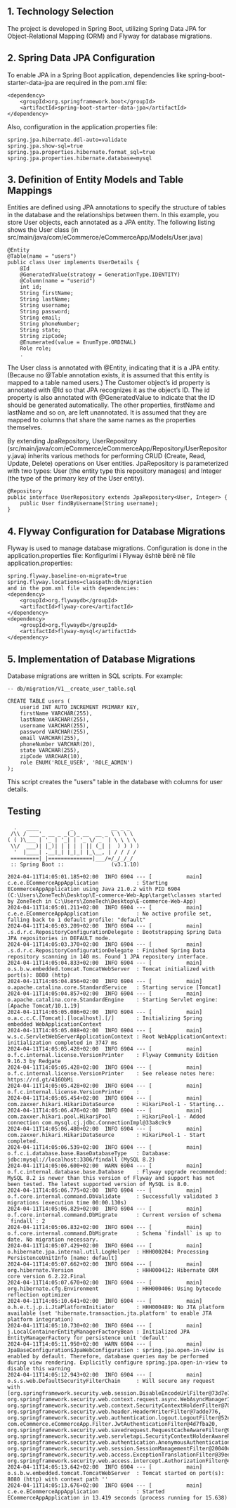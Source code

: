 ## 1.  Technology Selection
The project is developed in Spring Boot, utilizing Spring Data JPA for Object-Relational Mapping (ORM) and Flyway for database migrations.


## 2. Spring Data JPA Configuration
To enable JPA in a Spring Boot application, dependencies like spring-boot-starter-data-jpa are required in the pom.xml file:
```
<dependency>
    <groupId>org.springframework.boot</groupId>
    <artifactId>spring-boot-starter-data-jpa</artifactId>
</dependency>
```
Also, configuration in the application.properties file:
```
spring.jpa.hibernate.ddl-auto=validate
spring.jpa.show-sql=true
spring.jpa.properties.hibernate.format_sql=true
spring.jpa.properties.hibernate.database=mysql
```

## 3. Definition of Entity Models and Table Mappings
Entities are defined using JPA annotations to specify the structure of tables in the database and the relationships between them. In this example, you store User objects, each annotated as a JPA entity. The following listing shows the User class (in src/main/java/com/eCommerce/eCommerceApp/Models/User.java)
```
@Entity
@Table(name = "users")
public class User implements UserDetails {
    @Id
    @GeneratedValue(strategy = GenerationType.IDENTITY)
    @Column(name = "userid")
    int id;
    String firstName;
    String lastName;
    String username;
    String password;
    String email;
    String phoneNumber;
    String state;
    String zipCode;
    @Enumerated(value = EnumType.ORDINAL)
    Role role;
    .
```

The User class is annotated with @Entity, indicating that it is a JPA entity. (Because no @Table annotation exists, it is assumed that this entity is mapped to a table named users.)
The Customer object’s id property is annotated with @Id so that JPA recognizes it as the object’s ID. The id property is also annotated with @GeneratedValue to indicate that the ID should be generated automatically.
The other properties, firstName and lastName and so on, are left unannotated. It is assumed that they are mapped to columns that share the same names as the properties themselves.

By extending JpaRepository, UserRepository (src/main/java/com/eCommerce/eCommerceApp/Repository/UserRepository.java) inherits various methods for performing CRUD (Create, Read, Update, Delete) operations on User entities. JpaRepository is parameterized with two types: User (the entity type this repository manages) and Integer (the type of the primary key of the User entity). 

```
@Repository
public interface UserRepository extends JpaRepository<User, Integer> {
    public User findByUsername(String username);
}
```


## 4. Flyway Configuration for Database Migrations
Flyway is used to manage database migrations. Configuration is done in the application.properties file: Konfigurimi i Flyway është bërë në file application.properties:
```
spring.flyway.baseline-on-migrate=true
spring.flyway.locations=classpath:db/migration
and in the pom.xml file with dependencies:
<dependency>
    <groupId>org.flywaydb</groupId>
    <artifactId>flyway-core</artifactId>
</dependency>
<dependency>
    <groupId>org.flywaydb</groupId>
    <artifactId>flyway-mysql</artifactId>
</dependency>
```


## 5. Implementation of Database Migrations
Database migrations are written in SQL scripts. For example:
```
-- db/migration/V1__create_user_table.sql

CREATE TABLE users (
    userid INT AUTO_INCREMENT PRIMARY KEY,
    firstName VARCHAR(255),
    lastName VARCHAR(255),
    username VARCHAR(255),
    password VARCHAR(255),
    email VARCHAR(255),
    phoneNumber VARCHAR(20),
    state VARCHAR(255),
    zipCode VARCHAR(10),
    role ENUM('ROLE_USER', 'ROLE_ADMIN') 
);
```

This script creates the "users" table in the database with columns for user details.
## Testing
```
  .   ____          _            __ _ _
 /\\ / ___'_ __ _ _(_)_ __  __ _ \ \ \ \
( ( )\___ | '_ | '_| | '_ \/ _` | \ \ \ \
 \\/  ___)| |_)| | | | | || (_| |  ) ) ) )
  '  |____| .__|_| |_|_| |_\__, | / / / /
 =========|_|==============|___/=/_/_/_/
 :: Spring Boot ::               (v3.1.10)

2024-04-11T14:05:01.185+02:00  INFO 6904 --- [           main] c.e.e.ECommerceAppApplication            : Starting ECommerceAppApplication using Java 21.0.2 with PID 6904 (C:\Users\ZoneTech\Desktop\E-commerce-Web-App\target\classes started by ZoneTech in C:\Users\ZoneTech\Desktop\E-commerce-Web-App)
2024-04-11T14:05:01.211+02:00  INFO 6904 --- [           main] c.e.e.ECommerceAppApplication            : No active profile set, falling back to 1 default profile: "default"
2024-04-11T14:05:03.209+02:00  INFO 6904 --- [           main] .s.d.r.c.RepositoryConfigurationDelegate : Bootstrapping Spring Data JPA repositories in DEFAULT mode.
2024-04-11T14:05:03.370+02:00  INFO 6904 --- [           main] .s.d.r.c.RepositoryConfigurationDelegate : Finished Spring Data repository scanning in 140 ms. Found 1 JPA repository interface.
2024-04-11T14:05:04.833+02:00  INFO 6904 --- [           main] o.s.b.w.embedded.tomcat.TomcatWebServer  : Tomcat initialized with port(s): 8080 (http)
2024-04-11T14:05:04.856+02:00  INFO 6904 --- [           main] o.apache.catalina.core.StandardService   : Starting service [Tomcat]
2024-04-11T14:05:04.857+02:00  INFO 6904 --- [           main] o.apache.catalina.core.StandardEngine    : Starting Servlet engine: [Apache Tomcat/10.1.19]
2024-04-11T14:05:05.086+02:00  INFO 6904 --- [           main] o.a.c.c.C.[Tomcat].[localhost].[/]       : Initializing Spring embedded WebApplicationContext
2024-04-11T14:05:05.088+02:00  INFO 6904 --- [           main] w.s.c.ServletWebServerApplicationContext : Root WebApplicationContext: initialization completed in 3747 ms
2024-04-11T14:05:05.428+02:00  INFO 6904 --- [           main] o.f.c.internal.license.VersionPrinter    : Flyway Community Edition 9.16.3 by Redgate
2024-04-11T14:05:05.428+02:00  INFO 6904 --- [           main] o.f.c.internal.license.VersionPrinter    : See release notes here: https://rd.gt/416ObMi
2024-04-11T14:05:05.428+02:00  INFO 6904 --- [           main] o.f.c.internal.license.VersionPrinter    : 
2024-04-11T14:05:05.454+02:00  INFO 6904 --- [           main] com.zaxxer.hikari.HikariDataSource       : HikariPool-1 - Starting...
2024-04-11T14:05:06.476+02:00  INFO 6904 --- [           main] com.zaxxer.hikari.pool.HikariPool        : HikariPool-1 - Added connection com.mysql.cj.jdbc.ConnectionImpl@33a8c9c9
2024-04-11T14:05:06.480+02:00  INFO 6904 --- [           main] com.zaxxer.hikari.HikariDataSource       : HikariPool-1 - Start completed.
2024-04-11T14:05:06.539+02:00  INFO 6904 --- [           main] o.f.c.i.database.base.BaseDatabaseType   : Database: jdbc:mysql://localhost:3306/findall (MySQL 8.2)
2024-04-11T14:05:06.600+02:00  WARN 6904 --- [           main] o.f.c.internal.database.base.Database    : Flyway upgrade recommended: MySQL 8.2 is newer than this version of Flyway and support has not been tested. The latest supported version of MySQL is 8.0.
2024-04-11T14:05:06.775+02:00  INFO 6904 --- [           main] o.f.core.internal.command.DbValidate     : Successfully validated 3 migrations (execution time 00:00.130s)
2024-04-11T14:05:06.829+02:00  INFO 6904 --- [           main] o.f.core.internal.command.DbMigrate      : Current version of schema `findall`: 2
2024-04-11T14:05:06.832+02:00  INFO 6904 --- [           main] o.f.core.internal.command.DbMigrate      : Schema `findall` is up to date. No migration necessary.
2024-04-11T14:05:07.429+02:00  INFO 6904 --- [           main] o.hibernate.jpa.internal.util.LogHelper  : HHH000204: Processing PersistenceUnitInfo [name: default]
2024-04-11T14:05:07.662+02:00  INFO 6904 --- [           main] org.hibernate.Version                    : HHH000412: Hibernate ORM core version 6.2.22.Final
2024-04-11T14:05:07.670+02:00  INFO 6904 --- [           main] org.hibernate.cfg.Environment            : HHH000406: Using bytecode reflection optimizer
2024-04-11T14:05:10.641+02:00  INFO 6904 --- [           main] o.h.e.t.j.p.i.JtaPlatformInitiator       : HHH000489: No JTA platform available (set 'hibernate.transaction.jta.platform' to enable JTA platform integration)
2024-04-11T14:05:10.730+02:00  INFO 6904 --- [           main] j.LocalContainerEntityManagerFactoryBean : Initialized JPA EntityManagerFactory for persistence unit 'default'
2024-04-11T14:05:11.950+02:00  WARN 6904 --- [           main] JpaBaseConfiguration$JpaWebConfiguration : spring.jpa.open-in-view is enabled by default. Therefore, database queries may be performed during view rendering. Explicitly configure spring.jpa.open-in-view to disable this warning
2024-04-11T14:05:12.943+02:00  INFO 6904 --- [           main] o.s.s.web.DefaultSecurityFilterChain     : Will secure any request with [org.springframework.security.web.session.DisableEncodeUrlFilter@73d7e7aa, org.springframework.security.web.context.request.async.WebAsyncManagerIntegrationFilter@349686e8, org.springframework.security.web.context.SecurityContextHolderFilter@70fcd3e5, org.springframework.security.web.header.HeaderWriterFilter@7adde776, org.springframework.security.web.authentication.logout.LogoutFilter@52e34db, com.eCommerce.eCommerceApp.Filter.JwtAuthenticationFilter@4d7fba20, org.springframework.security.web.savedrequest.RequestCacheAwareFilter@9da386c, org.springframework.security.web.servletapi.SecurityContextHolderAwareRequestFilter@299cddbf, org.springframework.security.web.authentication.AnonymousAuthenticationFilter@5c3e7128, org.springframework.security.web.session.SessionManagementFilter@20040c6e, org.springframework.security.web.access.ExceptionTranslationFilter@39ee07a9, org.springframework.security.web.access.intercept.AuthorizationFilter@48861d1]
2024-04-11T14:05:13.642+02:00  INFO 6904 --- [           main] o.s.b.w.embedded.tomcat.TomcatWebServer  : Tomcat started on port(s): 8080 (http) with context path ''
2024-04-11T14:05:13.676+02:00  INFO 6904 --- [           main] c.e.e.ECommerceAppApplication            : Started ECommerceAppApplication in 13.419 seconds (process running for 15.638)
```
